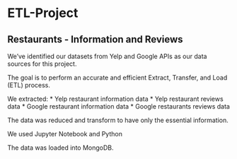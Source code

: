 # ETL-Project

## Restaurants - Information and Reviews

We’ve identified our datasets from Yelp and Google APIs as our data sources for this project.  

The goal is to perform an accurate and efficient Extract, Transfer, and Load (ETL) process.

We extracted: 
    *  Yelp restaurant information data
     * Yelp restaurant reviews data
     * Google restaurant information data 
     * Google restaurants reviews data

The data was reduced and transform to have only the essential information.

We used Jupyter Notebook and Python

The data was loaded into MongoDB. 

